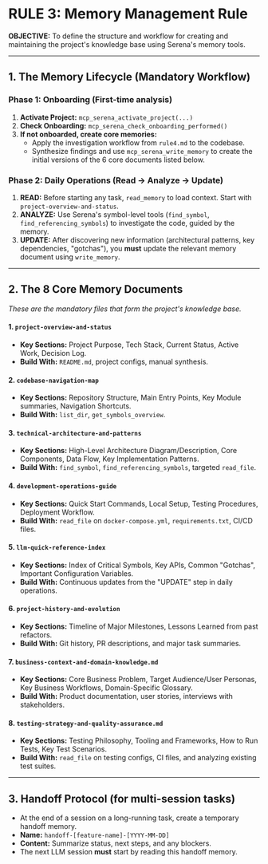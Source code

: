 # RULE 3: Memory Management Rule

**OBJECTIVE:** To define the structure and workflow for creating and maintaining the project's knowledge base using Serena's memory tools.

---

## 1. The Memory Lifecycle (Mandatory Workflow)

### Phase 1: Onboarding (First-time analysis)
1.  **Activate Project:** `mcp_serena_activate_project(...)`
2.  **Check Onboarding:** `mcp_serena_check_onboarding_performed()`
3.  **If not onboarded, create core memories:**
    - Apply the investigation workflow from `rule4.md` to the codebase.
    - Synthesize findings and use `mcp_serena_write_memory` to create the initial versions of the 6 core documents listed below.

### Phase 2: Daily Operations (Read → Analyze → Update)
1.  **READ:** Before starting any task, `read_memory` to load context. Start with `project-overview-and-status`.
2.  **ANALYZE:** Use Serena's symbol-level tools (`find_symbol`, `find_referencing_symbols`) to investigate the code, guided by the memory.
3.  **UPDATE:** After discovering new information (architectural patterns, key dependencies, "gotchas"), you **must** update the relevant memory document using `write_memory`.

---

## 2. The 8 Core Memory Documents

*These are the mandatory files that form the project's knowledge base.*

#### 1. `project-overview-and-status`
- **Key Sections:** Project Purpose, Tech Stack, Current Status, Active Work, Decision Log.
- **Build With:** `README.md`, project configs, manual synthesis.

#### 2. `codebase-navigation-map`
- **Key Sections:** Repository Structure, Main Entry Points, Key Module summaries, Navigation Shortcuts.
- **Build With:** `list_dir`, `get_symbols_overview`.

#### 3. `technical-architecture-and-patterns`
- **Key Sections:** High-Level Architecture Diagram/Description, Core Components, Data Flow, Key Implementation Patterns.
- **Build With:** `find_symbol`, `find_referencing_symbols`, targeted `read_file`.

#### 4. `development-operations-guide`
- **Key Sections:** Quick Start Commands, Local Setup, Testing Procedures, Deployment Workflow.
- **Build With:** `read_file` on `docker-compose.yml`, `requirements.txt`, CI/CD files.

#### 5. `llm-quick-reference-index`
- **Key Sections:** Index of Critical Symbols, Key APIs, Common "Gotchas", Important Configuration Variables.
- **Build With:** Continuous updates from the "UPDATE" step in daily operations.

#### 6. `project-history-and-evolution`
- **Key Sections:** Timeline of Major Milestones, Lessons Learned from past refactors.
- **Build With:** Git history, PR descriptions, and major task summaries.

#### 7. `business-context-and-domain-knowledge.md`
- **Key Sections:** Core Business Problem, Target Audience/User Personas, Key Business Workflows, Domain-Specific Glossary.
- **Build With:** Product documentation, user stories, interviews with stakeholders.

#### 8. `testing-strategy-and-quality-assurance.md`
- **Key Sections:** Testing Philosophy, Tooling and Frameworks, How to Run Tests, Key Test Scenarios.
- **Build With:** `read_file` on testing configs, CI files, and analyzing existing test suites.

---

## 3. Handoff Protocol (for multi-session tasks)

- At the end of a session on a long-running task, create a temporary handoff memory.
- **Name:** `handoff-[feature-name]-[YYYY-MM-DD]`
- **Content:** Summarize status, next steps, and any blockers.
- The next LLM session **must** start by reading this handoff memory.
